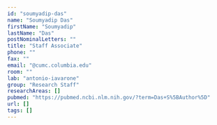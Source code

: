 ```yaml
---
id: "soumyadip-das"
name: "Soumyadip Das"
firstName: "Soumyadip"
lastName: "Das"
postNominalLetters: ""
title: "Staff Associate"
phone: ""
fax: ""
email: "@cumc.columbia.edu"
room: ""
lab: "antonio-iavarone"
group: "Research Staff"
researchAreas: []
pubmed: "https://pubmed.ncbi.nlm.nih.gov/?term=Das+S%5BAuthor%5D"
url: []
tags: []
---
```


